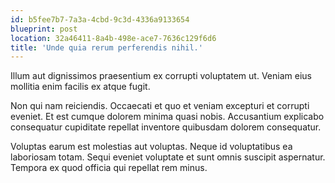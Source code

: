 ```yaml
---
id: b5fee7b7-7a3a-4cbd-9c3d-4336a9133654
blueprint: post
location: 32a46411-8a4b-498e-ace7-7636c129f6d6
title: 'Unde quia rerum perferendis nihil.'
---
```

Illum aut dignissimos praesentium ex corrupti voluptatem ut. Veniam eius mollitia enim facilis ex atque fugit.

Non qui nam reiciendis. Occaecati et quo et veniam excepturi et corrupti eveniet. Et est cumque dolorem minima quasi nobis. Accusantium explicabo consequatur cupiditate repellat inventore quibusdam dolorem consequatur.

Voluptas earum est molestias aut voluptas. Neque id voluptatibus ea laboriosam totam. Sequi eveniet voluptate et sunt omnis suscipit aspernatur. Tempora ex quod officia qui repellat rem minus.